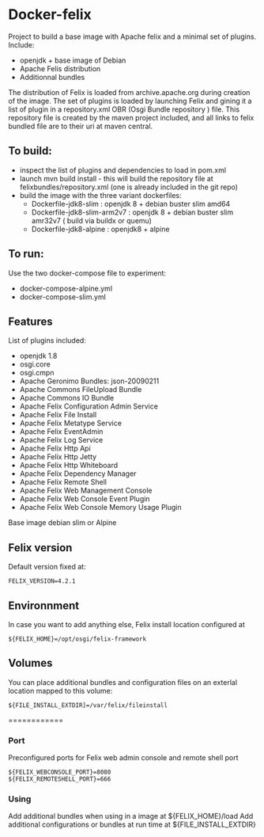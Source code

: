 # Docker-felix

Project to build a base image with Apache felix and a minimal set of plugins.
Include:
- openjdk + base image of Debian
- Apache Felis distribution
- Additionnal bundles

The distribution of Felix is loaded from archive.apache.org during creation of the image. The set of plugins is loaded by launching Felix and gining it a list of plugin in a repository.xml OBR (Osgi Bundle repository ) file.
This repository file is created by the maven project included, and all links to felix bundled file are to their uri at maven central.

## To build:
- inspect the list of plugins and dependencies to load in pom.xml
- launch mvn build install - this will build the repository file at felixbundles/repository.xml (one is already included in the git repo)
- build the image with the three variant dockerfiles:
    - Dockerfile-jdk8-slim : openjdk 8 + debian buster slim amd64
    - Dockerfile-jdk8-slim-arm2v7 : openjdk 8 + debian buster slim amr32v7 ( build via buildx or quemu)
    - Dockerfile-jdk8-alpine : openjdk8 + alpine

## To run:
Use the two docker-compose file to experiment:
- docker-compose-alpine.yml
- docker-compose-slim.yml

## Features

List of plugins included:

- openjdk 1.8
- osgi.core
- osgi.cmpn
- Apache Geronimo Bundles: json-20090211
- Apache Commons FileUpload Bundle
- Apache Commons IO Bundle
- Apache Felix Configuration Admin Service
- Apache Felix File Install
- Apache Felix Metatype Service
- Apache Felix EventAdmin
- Apache Felix Log Service
- Apache Felix Http Api
- Apache Felix Http Jetty
- Apache Felix Http Whiteboard
- Apache Felix Dependency Manager
- Apache Felix Remote Shell
- Apache Felix Web Management Console
- Apache Felix Web Console Event Plugin
- Apache Felix Web Console Memory Usage Plugin

Base image debian slim or Alpine

## Felix version

Default version fixed at:
````
FELIX_VERSION=4.2.1
````

## Environnment

In case you want to add anything else, Felix install location configured at
````
${FELIX_HOME}=/opt/osgi/felix-framework
````

## Volumes

You can place additional bundles and configuration files on an exterlal location mapped to this volume:
````
${FILE_INSTALL_EXTDIR]=/var/felix/fileinstall
````

============
### Port

Preconfigured ports for Felix web admin console and remote shell port
````
${FELIX_WEBCONSOLE_PORT}=8080
${FELIX_REMOTESHELL_PORT}=666
````

### Using

Add additional bundles when using in a image at ${FELIX_HOME}/load
Add additional configurations or bundles at run time at ${FILE_INSTALL_EXTDIR}
